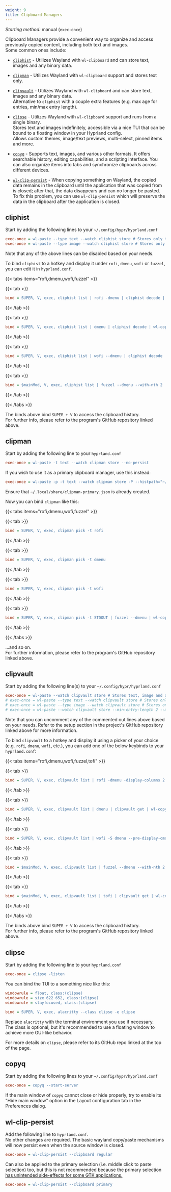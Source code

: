 ```yaml
---
weight: 9
title: Clipboard Managers
---
```


_Starting method:_ manual (`exec-once`)

Clipboard Managers provide a convenient way to organize and access previously
copied content, including both text and images.  
Some common ones include:

- [`cliphist`](https://github.com/sentriz/cliphist) - Utilizes Wayland with `wl-clipboard` and can store text,
images and any binary data.

- [`clipman`](https://github.com/chmouel/clipman) - Utilizes Wayland with `wl-clipboard` support and stores text only.

- [`clipvault`](https://github.com/rolv-apneseth/clipvault) - Utilizes Wayland with `wl-clipboard` and can store text, images and any binary data.  
Alternative to `cliphist` with a couple extra features (e.g. max age for entries, min/max entry length).

- [`clipse`](https://github.com/savedra1/clipse) - Utilizes Wayland with `wl-clipboard` support and runs from a single
binary.  
Stores text and images indefinitely, accessible via a nice TUI that can be bound to a floating window in your Hyprland config.  
Allows custom themes, image/text previews, multi-select, pinned items and more.

- [`copyq`](https://github.com/hluk/CopyQ) - Supports text, images, and various other formats. It offers searchable history, editing capabilities, and a scripting interface. You can also organize items into tabs and synchronize clipboards across different devices.

- [`wl-clip-persist`](https://github.com/Linus789/wl-clip-persist) - When copying something on Wayland, the copied data remains in the clipboard until the application that was copied from is closed; after that, the data disappears and can no longer be pasted.  
To fix this problem, you can use `wl-clip-persist` which will preserve the data in the clipboard after the application is closed.

## cliphist

Start by adding the following lines to your `~/.config/hypr/hyprland.conf`

```ini
exec-once = wl-paste --type text --watch cliphist store # Stores only text data
exec-once = wl-paste --type image --watch cliphist store # Stores only image data
```

Note that any of the above lines can be disabled based on your needs.

To bind `cliphist` to a hotkey and display it under `rofi`, `dmenu`, `wofi` or `fuzzel`,
you can edit it in `hyprland.conf`.

{{< tabs items="rofi,dmenu,wofi,fuzzel" >}}

{{< tab >}}
```ini
bind = SUPER, V, exec, cliphist list | rofi -dmenu | cliphist decode | wl-copy
```
{{< /tab >}}

{{< tab >}}
```ini
bind = SUPER, V, exec, cliphist list | dmenu | cliphist decode | wl-copy
```
{{< /tab >}}

{{< tab >}}
```ini
bind = SUPER, V, exec, cliphist list | wofi --dmenu | cliphist decode | wl-copy
```
{{< /tab >}}

{{< tab >}}
```ini
bind = $mainMod, V, exec, cliphist list | fuzzel --dmenu --with-nth 2 | cliphist decode | wl-copy
```
{{< /tab >}}

{{< /tabs >}}

The binds above bind `SUPER + V` to access the clipboard history.  
For further info, please refer to the program's GitHub repository linked above.

## clipman

Start by adding the following line to your `hyprland.conf`

```ini
exec-once = wl-paste -t text --watch clipman store --no-persist
```

If you wish to use it as a primary clipboard manager, use this instead:

```ini
exec-once = wl-paste -p -t text --watch clipman store -P --histpath="~/.local/share/clipman-primary.json"
```

Ensure that `~/.local/share/clipman-primary.json` is already created.

Now you can bind `clipman` like this:

{{< tabs items="rofi,dmenu,wofi,fuzzel" >}}

{{< tab >}}
```ini
bind = SUPER, V, exec, clipman pick -t rofi
```
{{< /tab >}}

{{< tab >}}
```ini
bind = SUPER, V, exec, clipman pick -t dmenu
```
{{< /tab >}}

{{< tab >}}
```ini
bind = SUPER, V, exec, clipman pick -t wofi
```
{{< /tab >}}

{{< tab >}}
```ini
bind = SUPER, V, exec, clipman pick -t STDOUT | fuzzel --dmenu | wl-copy
```
{{< /tab >}}

{{< /tabs >}}

...and so on.  
For further information, please refer to the program's GitHub repository linked above.

## clipvault

Start by adding the following line(s) to your `~/.config/hypr/hyprland.conf`

```ini
exec-once = wl-paste --watch clipvault store # Stores text, image and any other binary data
# exec-once = wl-paste --type text --watch clipvault store # Stores only text data
# exec-once = wl-paste --type image --watch clipvault store # Stores only image data
# exec-once = wl-paste --watch clipvault store --min-entry-length 2 --max-entries 200 --max-entry-age 2d # Store any data, but with additional parameters
```

Note that you can uncomment any of the commented out lines above based on your needs. Refer to the setup
section in the project's GitHub repository linked above for more information.

To bind `clipvault` to a hotkey and display it using a picker of your choice (e.g. `rofi`, `dmenu`, `wofi`, etc.),
you can add one of the below keybinds to your `hyprland.conf`:

{{< tabs items="rofi,dmenu,wofi,fuzzel,tofi" >}}

{{< tab >}}
```ini
bind = SUPER, V, exec, clipvault list | rofi -dmenu -display-columns 2 | clipvault get | wl-copy
```
{{< /tab >}}

{{< tab >}}
```ini
bind = SUPER, V, exec, clipvault list | dmenu | clipvault get | wl-copy
```
{{< /tab >}}

{{< tab >}}
```ini
bind = SUPER, V, exec, clipvault list | wofi -S dmenu --pre-display-cmd "echo '%s' | cut -f 2" | clipvault get | wl-copy
```
{{< /tab >}}

{{< tab >}}
```ini
bind = $mainMod, V, exec, clipvault list | fuzzel --dmenu --with-nth 2 | clipvault get | wl-copy
```
{{< /tab >}}

{{< tab >}}
```ini
bind = $mainMod, V, exec, clipvault list | tofi | clipvault get | wl-copy
```
{{< /tab >}}

{{< /tabs >}}

The binds above bind `SUPER + V` to access the clipboard history.  
For further info, please refer to the program's GitHub repository linked above.

## clipse

Start by adding the following line to your `hyprland.conf`

```ini
exec-once = clipse -listen
```

You can bind the TUI to a something nice like this:

```ini
windowrule = float, class:(clipse)
windowrule = size 622 652, class:(clipse)
windowrule = stayfocused, class:(clipse)

bind = SUPER, V, exec, alacritty --class clipse -e clipse
```

Replace `alacritty` with the terminal environment you use if necessary.  
The class is optional, but it's recommended to use a floating window to achieve more
GUI-like behavior.

For more details on `clipse`, please refer to its GitHub repo linked at the top
of the page.

## copyq

Start by adding the following lines to your `~/.config/hypr/hyprland.conf`

```ini
exec-once = copyq --start-server
```

If the main window of `copyq` cannot close or hide properly, try to enable its
"Hide main window" option in the Layout configuration tab in the Preferences
dialog.

## wl-clip-persist

Add the following line to `hyprland.conf`.  
No other changes are required. The basic wayland copy/paste mechanisms will now persist even when the source window is closed.

```ini
exec-once = wl-clip-persist --clipboard regular
```

Can also be applied to the primary selection (i.e. middle click to paste selection) too, but this is not recommended because the primary selection [has unintended side-effects for some GTK applications.](https://github.com/Linus789/wl-clip-persist#primary-selection-mode-breaks-the-selection-system-3)

```ini
exec-once = wl-clip-persist --clipboard primary
```
